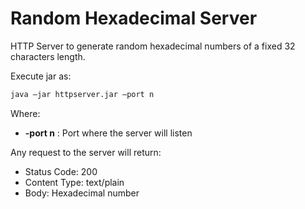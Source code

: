 # Random Hexadecimal Server

HTTP Server to generate random hexadecimal numbers of a fixed 32 characters length.

Execute jar as:

```bash
java –jar httpserver.jar –port n
```

Where:
- **-port n** : Port where the server will listen

Any request to the server will return:
- Status Code: 200
- Content Type: text/plain
- Body: Hexadecimal number
